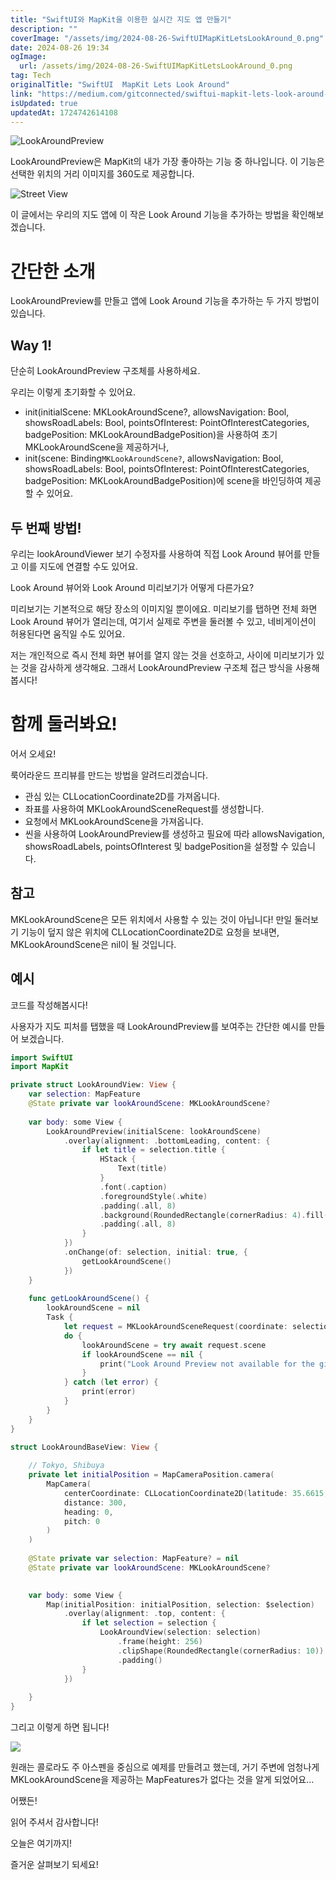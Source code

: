 ```yaml
---
title: "SwiftUI와 MapKit을 이용한 실시간 지도 앱 만들기"
description: ""
coverImage: "/assets/img/2024-08-26-SwiftUIMapKitLetsLookAround_0.png"
date: 2024-08-26 19:34
ogImage: 
  url: /assets/img/2024-08-26-SwiftUIMapKitLetsLookAround_0.png
tag: Tech
originalTitle: "SwiftUI  MapKit Lets Look Around"
link: "https://medium.com/gitconnected/swiftui-mapkit-lets-look-around-69c4a20ad3e1"
isUpdated: true
updatedAt: 1724742614108
---
```



![LookAroundPreview](/assets/img/2024-08-26-SwiftUIMapKitLetsLookAround_0.png)

LookAroundPreview은 MapKit의 내가 가장 좋아하는 기능 중 하나입니다. 이 기능은 선택한 위치의 거리 이미지를 360도로 제공합니다.

![Street View](https://miro.medium.com/v2/resize:fit:590/1*q0NjU2OEYf0vt6bcJ9wyGw.gif)

이 글에서는 우리의 지도 앱에 이 작은 Look Around 기능을 추가하는 방법을 확인해보겠습니다.

<div class="content-ad"></div>

# 간단한 소개

LookAroundPreview를 만들고 앱에 Look Around 기능을 추가하는 두 가지 방법이 있습니다.

## Way 1!

단순히 LookAroundPreview 구조체를 사용하세요.

<div class="content-ad"></div>

우리는 이렇게 초기화할 수 있어요.

- init(initialScene: MKLookAroundScene?, allowsNavigation: Bool, showsRoadLabels: Bool, pointsOfInterest: PointOfInterestCategories, badgePosition: MKLookAroundBadgePosition)을 사용하여 초기 MKLookAroundScene을 제공하거나,
- init(scene: Binding`MKLookAroundScene?`, allowsNavigation: Bool, showsRoadLabels: Bool, pointsOfInterest: PointOfInterestCategories, badgePosition: MKLookAroundBadgePosition)에 scene을 바인딩하여 제공할 수 있어요.

## 두 번째 방법!

우리는 lookAroundViewer 보기 수정자를 사용하여 직접 Look Around 뷰어를 만들고 이를 지도에 연결할 수도 있어요.

<div class="content-ad"></div>

Look Around 뷰어와 Look Around 미리보기가 어떻게 다른가요?

미리보기는 기본적으로 해당 장소의 이미지일 뿐이에요. 미리보기를 탭하면 전체 화면 Look Around 뷰어가 열리는데, 여기서 실제로 주변을 둘러볼 수 있고, 네비게이션이 허용된다면 움직일 수도 있어요.

저는 개인적으로 즉시 전체 화면 뷰어를 열지 않는 것을 선호하고, 사이에 미리보기가 있는 것을 감사하게 생각해요. 그래서 LookAroundPreview 구조체 접근 방식을 사용해 봅시다!

# 함께 둘러봐요!

<div class="content-ad"></div>

어서 오세요!

룩어라운드 프리뷰를 만드는 방법을 알려드리겠습니다.

- 관심 있는 CLLocationCoordinate2D를 가져옵니다.
- 좌표를 사용하여 MKLookAroundSceneRequest를 생성합니다.
- 요청에서 MKLookAroundScene을 가져옵니다.
- 씬을 사용하여 LookAroundPreview를 생성하고 필요에 따라 allowsNavigation, showsRoadLabels, pointsOfInterest 및 badgePosition을 설정할 수 있습니다.

## 참고

<div class="content-ad"></div>

MKLookAroundScene은 모든 위치에서 사용할 수 있는 것이 아닙니다! 만일 둘러보기 기능이 덮지 않은 위치에 CLLocationCoordinate2D로 요청을 보내면, MKLookAroundScene은 nil이 될 것입니다.

## 예시

코드를 작성해봅시다!

사용자가 지도 피처를 탭했을 때 LookAroundPreview를 보여주는 간단한 예시를 만들어 보겠습니다.

<div class="content-ad"></div>

```swift
import SwiftUI
import MapKit

private struct LookAroundView: View {
    var selection: MapFeature
    @State private var lookAroundScene: MKLookAroundScene?
    
    var body: some View {
        LookAroundPreview(initialScene: lookAroundScene)
            .overlay(alignment: .bottomLeading, content: {
                if let title = selection.title {
                    HStack {
                        Text(title)
                    }
                    .font(.caption)
                    .foregroundStyle(.white)
                    .padding(.all, 8)
                    .background(RoundedRectangle(cornerRadius: 4).fill(.black))
                    .padding(.all, 8)
                }
            })
            .onChange(of: selection, initial: true, {
                getLookAroundScene()
            })
    }
    
    func getLookAroundScene() {
        lookAroundScene = nil
        Task {
            let request = MKLookAroundSceneRequest(coordinate: selection.coordinate)
            do {
                lookAroundScene = try await request.scene
                if lookAroundScene == nil {
                    print("Look Around Preview not available for the given coordinate.")
                }
            } catch (let error) {
                print(error)
            }
        }
    }
}

struct LookAroundBaseView: View {
    
    // Tokyo, Shibuya
    private let initialPosition = MapCameraPosition.camera(
        MapCamera(
            centerCoordinate: CLLocationCoordinate2D(latitude: 35.6615, longitude: 139.703),
            distance: 300,
            heading: 0,
            pitch: 0
        )
    )
    
    @State private var selection: MapFeature? = nil
    @State private var lookAroundScene: MKLookAroundScene?

    
    var body: some View {
        Map(initialPosition: initialPosition, selection: $selection)
            .overlay(alignment: .top, content: {
                if let selection = selection {
                    LookAroundView(selection: selection)
                        .frame(height: 256)
                        .clipShape(RoundedRectangle(cornerRadius: 10))
                        .padding()
                }
            })
            
    }
}
```

그리고 이렇게 하면 됩니다!

<img src="https://miro.medium.com/v2/resize:fit:590/1*q0NjU2OEYf0vt6bcJ9wyGw.gif" />

원래는 콜로라도 주 아스펜을 중심으로 예제를 만들려고 했는데, 거기 주변에 엄청나게 MKLookAroundScene을 제공하는 MapFeatures가 없다는 것을 알게 되었어요…


<div class="content-ad"></div>

어쨌든!

읽어 주셔서 감사합니다!

오늘은 여기까지!

즐거운 살펴보기 되세요!